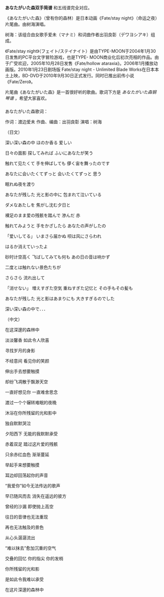 

**あなたがいた森双手简谱** 和五线谱完全对应。  
  
《あなたがいた森》（曾有你的森林）是日本动画《Fate/stay night》（命运之夜）片尾曲。由树海演唱。  
  
树海：该组合由女歌手爱未（マナミ）和词曲作者出羽良彰（デワヨシアキ）组成。  
  
《Fate/stay night》（フェイト/ステイナイト）是由TYPE-MOON于2004年1月30日发售的PC平台文字冒险游戏，也是TYPE-
MOON商业化后初次亮相的作品。由于广受欢迎，2005年10月28日发售《Fate/hollow
ataraxia》。2006年1月播放动画版。2010年1月23日剧场版 Fate/stay night - Unlimited Blade
Works在日本本土上映，BD-DVD于2010年9月30日正式发行。同时已推出前传小说《Fate/Zero》。  
  
片尾曲《あなたがいた森》是一首很好听的歌曲。歌词下方是 _あなたがいた森钢琴谱_ ，希望大家喜欢。

###  
あなたがいた森歌词：

作词：渡边爱未 作曲、编曲：出羽良彰 演唱：树海

  
（日文）

深い深い森の中 ほのか香る 爱しい

日々の面影 探してみれば ふいにあなたが笑う

触れて见たくて 手を伸ばしても 儚く宙を舞ったのです

あなたに会いたくてずっと 会いたくてずっと 思う

眠れぬ夜を渡り

あなたが残した 光と影の中に 包まれて泣いている

ダメなあたしを 焦がし沈む夕日と

裸足のまま爱の残骸を踏んで 渗んだ 赤

触れてみようと 手をかざしたら あなたの声がしたの

「爱いしてる」 いまさら届かぬ 呗は风にさらわれ

はるか消えていったよ

砂时计空高く 飞ばしてみても何も あの日の音は响かず

二度とは触れない景色たちが

さらさら 流れ出して

「消せない」 増えすぎた空気 重ねすぎた记忆と その手もその髪も

あなたが残した 光と影はあまりにも 大きすぎるのでした

深い深い森の中で．．．

  
  
（中文）

在这深邃的森林中

淡淡馨香 如此令人欣喜

寻找岁月的身影

不经意间 看见你的笑颜

伸出手去想要触摸

却纷飞凋散于飘渺天空

一直好想见你 一直难舍思念

渡过一个个辗转难眠的夜晚

沐浴在你所残留的光和影中

独自默默哭泣

夕阳西下 无能的我默默承受

赤着双足 踏过这片爱的残骸

只余赤红血色 渐渐蔓延

举起手来想要触摸

耳边却回荡起你的声音

“我爱你”如今无法传达的歌声

早已随风而去 消失在遥远的彼方

曾经的沙漏 即使抛上高空

往日的音律也无法重现

再也无法触及的景色

从心头潺潺流出

“难以抹去”愈加沉重的空气

交叠的回忆 你的指尖 你的发梢

你所残留的光和影

是如此令我难以承受

在这片深邃的森林中

